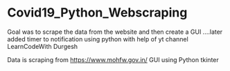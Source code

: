 # Covid19_Python_Webscraping
Goal was to scrape the data from the website  and then create a GUI ....later added timer to notification using python with help of yt channel LearnCodeWith Durgesh

Data is scraping from https://www.mohfw.gov.in/
GUI using Python tkinter 
